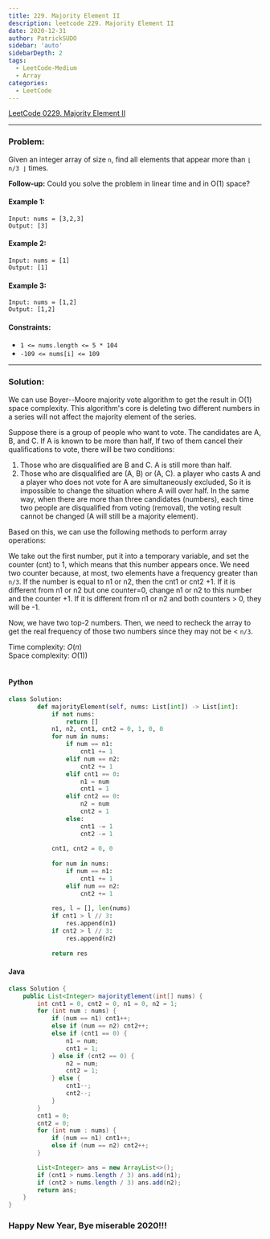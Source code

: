 ```yaml
---
title: 229. Majority Element II 
description: leetcode 229. Majority Element II 
date: 2020-12-31
author: PatrickSUDO
sidebar: 'auto'
sidebarDepth: 2
tags: 
  - LeetCode-Medium
  - Array
categories:
  - LeetCode
---
```

[LeetCode 0229. Majority Element II](https://leetcode.com/problems/majority-element-ii/)

---
### Problem: <br/>

Given an integer array of size `n`, find all elements that appear more than `⌊ n/3 ⌋`    times.

**Follow-up:** Could you solve the problem in linear time and in O(1) space?

#### Example 1:

    Input: nums = [3,2,3]
    Output: [3]

#### Example 2:

    Input: nums = [1]
    Output: [1]

#### Example 3:

    Input: nums = [1,2]
    Output: [1,2]   

#### Constraints:
- `1 <= nums.length <= 5 * 104`
- `-109 <= nums[i] <= 109`

---
### Solution: <br/>

We can use Boyer--Moore majority vote algorithm to get the result in O(1) space complexity.
This algorithm's core is deleting two different numbers in a series will not affect the majority element of the series.

Suppose there is a group of people who want to vote. The candidates are A, B, and C. If A is known to be more than half,
If two of them cancel their qualifications to vote, there will be two conditions:

1. Those who are disqualified are B and C. A is still more than half.
2. Those who are disqualified are (A, B) or (A, C). a player who casts A and a player who does not vote for A are simultaneously excluded,
So it is impossible to change the situation where A will over half.
In the same way, when there are more than three candidates (numbers), each time two people are disqualified from voting (removal), the voting result cannot be changed (A will still be a majority element).

Based on this, we can use the following methods to perform array operations:

We take out the first number, put it into a temporary variable, and
set the counter (cnt) to 1, which means that this number appears once. We need two counter because, at most, two elements have a frequency greater than `n/3`.
If the number is equal to n1 or n2, then the cnt1 or cnt2 +1.
If it is different from n1 or n2 but one counter=0, change n1 or n2 to this number and the counter +1.
If it is different from n1 or n2 and both counters > 0, they will be -1. 

Now, we have two top-2 numbers. Then, we need to recheck the array to get the real frequency of those two numbers since they may not be < `n/3`.


Time complexity: $O(n)$</br>
Space complexity: $O(1))$ 
</br>
</br>

#### Python
```python
class Solution:
        def majorityElement(self, nums: List[int]) -> List[int]:
            if not nums:
                return []
            n1, n2, cnt1, cnt2 = 0, 1, 0, 0
            for num in nums:
                if num == n1:
                    cnt1 += 1
                elif num == n2:
                    cnt2 += 1
                elif cnt1 == 0:
                    n1 = num
                    cnt1 = 1
                elif cnt2 == 0:
                    n2 = num
                    cnt2 = 1
                else:
                    cnt1 -= 1
                    cnt2 -= 1
            
            cnt1, cnt2 = 0, 0
            
            for num in nums:
                if num == n1:
                    cnt1 += 1
                elif num == n2:
                    cnt2 += 1
            
            res, l = [], len(nums)
            if cnt1 > l // 3:
                res.append(n1)
            if cnt2 > l // 3:
                res.append(n2)
                
            return res
```

#### Java
```java
class Solution {
    public List<Integer> majorityElement(int[] nums) {
        int cnt1 = 0, cnt2 = 0, n1 = 0, n2 = 1;
        for (int num : nums) {
            if (num == n1) cnt1++;
            else if (num == n2) cnt2++;
            else if (cnt1 == 0) {
                n1 = num;
                cnt1 = 1;
            } else if (cnt2 == 0) {
                n2 = num;
                cnt2 = 1;
            } else {
                cnt1--;
                cnt2--;
            }
        }
        cnt1 = 0;
        cnt2 = 0;
        for (int num : nums) {
            if (num == n1) cnt1++;
            else if (num == n2) cnt2++;
        }

        List<Integer> ans = new ArrayList<>();
        if (cnt1 > nums.length / 3) ans.add(n1);
        if (cnt2 > nums.length / 3) ans.add(n2);
        return ans;
    }
}
```

### Happy New Year, Bye miserable  2020!!!

<Disqus shortname="patricksudo" />